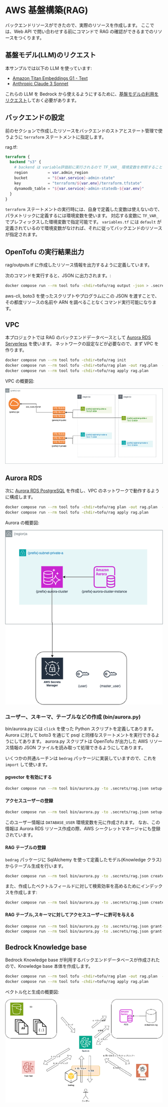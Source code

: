 # AWS 基盤構築(RAG)

バックエンドリソースができたので、実際のリソースを作成します。
ここでは、Web API で問い合わせする前にコマンドで RAG の確認ができるまでのリソースをつくります。

## 基盤モデル(LLM)のリクエスト

本サンプルでは以下の LLM を使っています:

- [Amazon Titan Embeddings G1 - Text](https://docs.aws.amazon.com/ja_jp/bedrock/latest/userguide/titan-embedding-models.html)
- [Anthropic Claude 3 Sonnet](https://docs.anthropic.com/ja/docs/about-claude/models)

これらの LLM を Bedrock から使えるようにするために、[基盤モデルの利用をリクエスト](https://docs.aws.amazon.com/ja_jp/bedrock/latest/userguide/model-access.html)しておく必要があります。

## バックエンドの設定

前のセクションで作成したリソースをバックエンドのストアとステート管理で使うように `terraform` ステートメントに指定します。

rag.tf:

```tf
terraform {
  backend "s3" {
    # backend は variable評価前に実行されるので TF_VAR_ 環境変数を参照することになる
    region         = var.admin_region
    bucket         = "${var.service}-admin-state"
    key            = "terraform/${var.env}/terraform.tfstate"
    dynamodb_table = "${var.service}-admin-statedb-${var.env}"
  }
}
```

`terraform` ステートメントの実行時には、自身で定義した変数は使えないので、パラメトリックに定義するには環境変数を使います。
対応する変数に `TF_VAR_` でプレフィックスした環境変数で指定可能です。
`variables.tf` には `default` が定義されているので環境変数がなければ、それに従ってバックエンドのリソースが指定されます。

## OpenTofu の実行結果出力

rag/outputs.tf に作成したリソース情報を出力するように定義しています。

次のコマンドを実行すると、JSON に出力されます。:

```bash
docker compose run --rm tool tofu -chdir=tofu/rag output -json > .secrets/rag.json
```

aws-cli, boto3 を使ったスクリプトやプログラムにこの JSON を渡すことで、その都度リソースの名前や ARN を調べることなくコマンド実行可能になります。

## VPC

本プロジェクトでは RAG のバックエンドデータべースとして [Aurora RDS Serverless](https://aws.amazon.com/jp/rds/aurora/serverless/) を使います。
ネットワークの設定などが必要なので、まず VPC を作ります。

```bash
docker compose run --rm tool tofu -chdir=tofu/rag init
docker compose run --rm tool tofu -chdir=tofu/rag plan -out rag.plan  -target=module.vpc
docker compose run --rm tool tofu -chdir=tofu/rag apply rag.plan
```

VPC の概要図:

![vpc](img/vpc.drawio.png)

## Aurora RDS

次に [Aurora RDS PostgreSQL](https://docs.aws.amazon.com/ja_jp/AmazonRDS/latest/AuroraUserGuide/AuroraPostgreSQL.VectorDB.html) を作成し、VPC のネットワークで動作するように構成します。

```bash
docker compose run --rm tool tofu -chdir=tofu/rag plan -out rag.plan  -target=module.aurora
docker compose run --rm tool tofu -chdir=tofu/rag apply rag.plan
```

Aurora の概要図:

![aurora](img/aurora.drawio.png)

### ユーザー、スキーマ、テーブルなどの作成 (bin/aurora.py)

bin/aurora.py には `click` を使った Python スクリプトを定義してあります。
Aurora に対して boto3 を通じて psql と同様なステートメントを実行できるようにしてあります。
aurora.py スクリプトは OpenTofu が出力した AWS リソース情報の JSON ファイルを読み取って処理できるようにしてあります。

いくつかの共通ルーチンは `bedrag` パッケージに実装していますので、これを `import` して使います。

#### pgvector を有効にする

```bash
docker compose run --rm tool bin/aurora.py -to .secrets/rag.json setup-vector
```

#### アクセスユーザーの登録

```bash
docker compose run --rm tool bin/aurora.py -to .secrets/rag.json setup-vector
```

このユーザー情報は `DATABASE_USER` 環境変数を元に作成されます。
なお、この情報は Aurora RDS リソース作成の際、AWS シークレットマネージャにも登録されています。

#### RAG テーブルの登録

`bedrag` パッケージに SqlAlchemy を使って定義したモデル(Knowledge クラス)からテーブル生成を行います。

```bash
docker compose run --rm tool bin/aurora.py -to .secrets/rag.json create-table
```

また、作成したベクトルフィールドに対して検索効率を高めるためにインデックスを作成します:

```bash
docker compose run --rm tool bin/aurora.py -to .secrets/rag.json create-vector-index
```

#### RAG テーブル,スキーマに対してアクセスユーザーに許可を与える

```bash
docker compose run --rm tool bin/aurora.py -to .secrets/rag.json grant-schema
docker compose run --rm tool bin/aurora.py -to .secrets/rag.json grant-table
```

## Bedrock Knowledge base

Bedrock Knowledge base が利用するバックエンドデータベースが作成されたので、Knowledge base 本体を作成します。

```bash
docker compose run --rm tool tofu -chdir=tofu/rag plan -out rag.plan  -target=module.bedrock
docker compose run --rm tool tofu -chdir=tofu/rag apply rag.plan
```

ベクトル化と生成の概要図:

![bedrock](img/bedrock.drawio.png)
